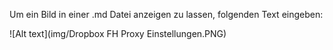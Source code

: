 Um ein Bild in einer .md Datei anzeigen zu lassen, folgenden Text eingeben:

![Alt text](img/Dropbox FH Proxy Einstellungen.PNG)
